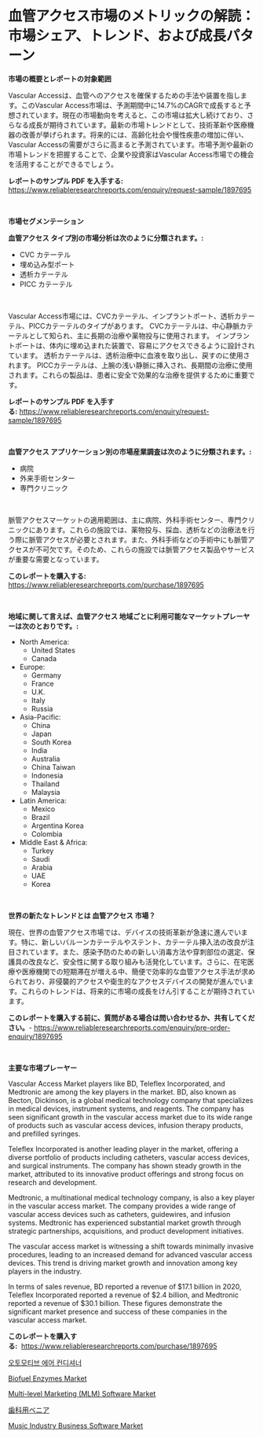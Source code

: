 <p><h1>血管アクセス市場のメトリックの解読：市場シェア、トレンド、および成長パターン</h1></p><p><strong>市場の概要とレポートの対象範囲</strong></p>
<p><p>Vascular Accessは、血管へのアクセスを確保するための手法や装置を指します。このVascular Access市場は、予測期間中に14.7%のCAGRで成長すると予想されています。現在の市場動向を考えると、この市場は拡大し続けており、さらなる成長が期待されています。最新の市場トレンドとして、技術革新や医療機器の改善が挙げられます。将来的には、高齢化社会や慢性疾患の増加に伴い、Vascular Accessの需要がさらに高まると予測されています。市場予測や最新の市場トレンドを把握することで、企業や投資家はVascular Access市場での機会を活用することができるでしょう。</p></p>
<p><strong>レポートのサンプル PDF を入手する:</strong> <a href="https://www.reliableresearchreports.com/enquiry/request-sample/1897695">https://www.reliableresearchreports.com/enquiry/request-sample/1897695</a></p>
<p>&nbsp;</p>
<p><strong>市場セグメンテーション</strong></p>
<p><strong>血管アクセス タイプ別の市場分析は次のように分類されます。:</strong></p>
<p><ul><li>CVC カテーテル</li><li>埋め込み型ポート</li><li>透析カテーテル</li><li>PICC カテーテル</li></ul></p>
<p>&nbsp;</p>
<p><p>Vascular Access市場には、CVCカテーテル、インプラントポート、透析カテーテル、PICCカテーテルのタイプがあります。 CVCカテーテルは、中心静脈カテーテルとして知られ、主に長期の治療や薬物投与に使用されます。 インプラントポートは、体内に埋め込まれた装置で、容易にアクセスできるように設計されています。 透析カテーテルは、透析治療中に血液を取り出し、戻すのに使用されます。 PICCカテーテルは、上腕の浅い静脈に挿入され、長期間の治療に使用されます。これらの製品は、患者に安全で効果的な治療を提供するために重要です。</p></p>
<p><strong>レポートのサンプル PDF を入手する:</strong>&nbsp;<a href="https://www.reliableresearchreports.com/enquiry/request-sample/1897695">https://www.reliableresearchreports.com/enquiry/request-sample/1897695</a></p>
<p>&nbsp;</p>
<p><strong> 血管アクセス アプリケーション別の市場産業調査は次のように分類されます。:</strong></p>
<p><ul><li>病院</li><li>外来手術センター</li><li>専門クリニック</li></ul></p>
<p>&nbsp;</p>
<p><p>脈管アクセスマーケットの適用範囲は、主に病院、外科手術センター、専門クリニックにあります。これらの施設では、薬物投与、採血、透析などの治療法を行う際に脈管アクセスが必要とされます。また、外科手術などの手術中にも脈管アクセスが不可欠です。そのため、これらの施設では脈管アクセス製品やサービスが重要な需要となっています。</p></p>
<p><strong>このレポートを購入する:</strong>&nbsp; <a href="https://www.reliableresearchreports.com/purchase/1897695">https://www.reliableresearchreports.com/purchase/1897695</a></p>
<p>&nbsp;</p>
<p><strong>地域に関して言えば、血管アクセス 地域ごとに利用可能なマーケットプレーヤーは次のとおりです。:</strong></p>
<p><ul>
    <li>
        North America:
        <ul>
            <li>United States</li>
            <li>Canada</li>
        </ul>
    </li>
    <li>
        Europe:
        <ul>
            <li>Germany</li>
            <li>France</li>
            <li>U.K.</li>
            <li>Italy</li>
            <li>Russia</li>
        </ul>
    </li>
    <li>
        Asia-Pacific:
        <ul>
            <li>China</li>
            <li>Japan</li>
            <li>South Korea</li>
            <li>India</li>
            <li>Australia</li>
            <li>China Taiwan</li>
            <li>Indonesia</li>
            <li>Thailand</li>
            <li>Malaysia</li>
        </ul>
    </li>
    <li>
        Latin America:
        <ul>
            <li>Mexico</li>
            <li>Brazil</li>
            <li>Argentina Korea</li>
            <li>Colombia</li>
        </ul>
    </li>
    <li>
        Middle East & Africa:
        <ul>
            <li>Turkey</li>
            <li>Saudi</li>
            <li>Arabia</li>
            <li>UAE</li>
            <li>Korea</li>
        </ul>
    </li>
    </ul></p>
<p>&nbsp;</p>
<p><strong>世界の新たなトレンドとは 血管アクセス 市場？</strong></p>
<p><p>現在、世界の血管アクセス市場では、デバイスの技術革新が急速に進んでいます。特に、新しいバルーンカテーテルやステント、カテーテル挿入法の改良が注目されています。また、感染予防のための新しい消毒方法や穿刺部位の選定、保護具の改良など、安全性に関する取り組みも活発化しています。さらに、在宅医療や医療機関での短期滞在が増える中、簡便で効率的な血管アクセス手法が求められており、非侵襲的アクセスや衛生的なアクセスデバイスの開発が進んでいます。これらのトレンドは、将来的に市場の成長をけん引することが期待されています。</p></p>
<p><strong>このレポートを購入する前に、質問がある場合は問い合わせるか、共有してください。</strong>- <a href="https://www.reliableresearchreports.com/enquiry/pre-order-enquiry/1897695">https://www.reliableresearchreports.com/enquiry/pre-order-enquiry/1897695</a></p>
<p>&nbsp;</p>
<p><strong>主要な市場プレーヤー</strong></p>
<p><p>Vascular Access Market players like BD, Teleflex Incorporated, and Medtronic are among the key players in the market. BD, also known as Becton, Dickinson, is a global medical technology company that specializes in medical devices, instrument systems, and reagents. The company has seen significant growth in the vascular access market due to its wide range of products such as vascular access devices, infusion therapy products, and prefilled syringes.</p><p>Teleflex Incorporated is another leading player in the market, offering a diverse portfolio of products including catheters, vascular access devices, and surgical instruments. The company has shown steady growth in the market, attributed to its innovative product offerings and strong focus on research and development.</p><p>Medtronic, a multinational medical technology company, is also a key player in the vascular access market. The company provides a wide range of vascular access devices such as catheters, guidewires, and infusion systems. Medtronic has experienced substantial market growth through strategic partnerships, acquisitions, and product development initiatives.</p><p>The vascular access market is witnessing a shift towards minimally invasive procedures, leading to an increased demand for advanced vascular access devices. This trend is driving market growth and innovation among key players in the industry.</p><p>In terms of sales revenue, BD reported a revenue of $17.1 billion in 2020, Teleflex Incorporated reported a revenue of $2.4 billion, and Medtronic reported a revenue of $30.1 billion. These figures demonstrate the significant market presence and success of these companies in the vascular access market.</p></p>
<p><strong>このレポートを購入する:</strong>&nbsp;&nbsp;<a href="https://www.reliableresearchreports.com/purchase/1897695">https://www.reliableresearchreports.com/purchase/1897695</a></p>
<p><p><a href="https://github.com/oajzkywllm460/Market-Research-Report-List-1/blob/main/7947050193092.md">오토모티브 에어 컨디셔너</a></p><p><a href="https://github.com/provorikovar/Market-Research-Report-List-3/blob/main/biofuel-enzymes-market.md">Biofuel Enzymes Market</a></p><p><a href="https://issuu.com/reportprime-2/docs/multi-level-marketing-mlm-software-market-size-203">Multi-level Marketing (MLM) Software Market</a></p><p><a href="https://github.com/cbigkbh02719/Market-Research-Report-List-1/blob/main/4024817193309.md">歯科用ベニア</a></p><p><a href="https://issuu.com/reportprime-2/docs/music-industry-business-software-market-size-2030.">Music Industry Business Software Market</a></p></p>